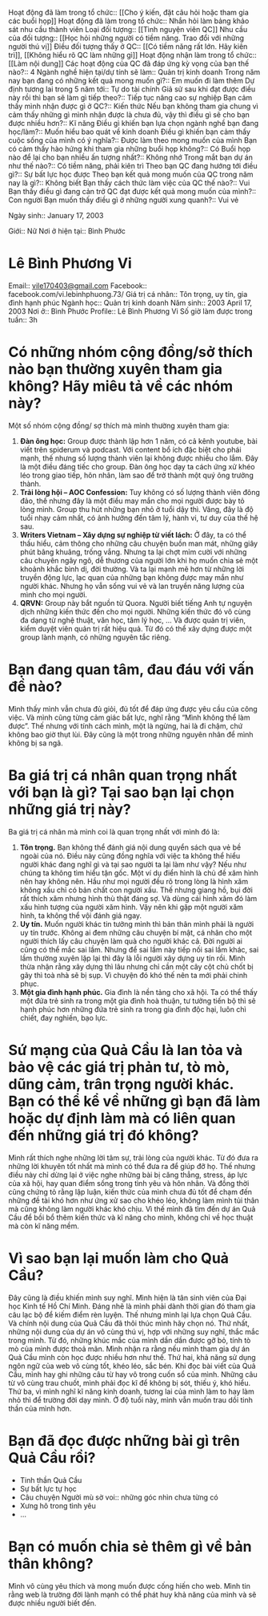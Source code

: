 Hoạt động đã làm trong tổ chức:: [[Cho ý kiến, đặt câu hỏi hoặc tham gia các buổi họp]]
Hoạt động đã làm trong tổ chức:: Nhắn hỏi làm bảng khảo sát nhu cầu thành viên
Loại đối tượng:: [[Tình nguyện viên QC]]
Nhu cầu của đối tượng:: [[Học hỏi những người có tiềm năng. Trao đổi với những người thú vị]]
Điều đối tượng thấy ở QC:: [[Có tiềm năng rất lớn. Hãy kiên trì]], [[Không hiểu rõ QC làm những gì]]
Hoạt động nhận làm trong tổ chức:: [[Làm nội dung]]
Các hoạt động của QC đã đáp ứng kỳ vọng của bạn thế nào?:: 4
Ngành nghề hiện tại/dự tính sẽ làm:: Quản trị kinh doanh
Trong năm nay bạn đang có những kết quả mong muốn gì?:: Em muốn đi làm thêm
Dự định tương lai trong 5 năm tới:: Tự do tài chính
Giả sử sau khi đạt được điều này rồi thì bạn sẽ làm gì tiếp theo?:: Tiếp tục nâng cao sự nghiệp
Bạn cảm thấy mình nhận được gì ở QC?:: Kiến thức
Nếu bạn không tham gia chung vì cảm thấy những gì mình nhận được là chưa đủ, vậy thì điều gì sẽ cho bạn được nhiều hơn?:: Kĩ năng 
Điều gì khiến bạn lựa chọn ngành nghề bạn đang học/làm?:: Muốn hiểu bao quát về kinh doanh
Điều gì khiến bạn cảm thấy cuộc sống của mình có ý nghĩa?:: Được làm theo mong muốn của mình
Bạn có cảm thấy hào hứng khi tham gia những buổi họp không?:: Có
Buổi họp nào để lại cho bạn nhiều ấn tượng nhất?:: Không nhớ
Trong mắt bạn dự án như thế nào?:: Có tiềm năng, phải kiên trì
Theo bạn QC đang hướng tới điều gì?:: Sự bất lực học được
Theo bạn kết quả mong muốn của QC trong năm nay là gì?:: Không biết
Bạn thấy cách thức làm việc của QC thế nào?:: Vui
Bạn thấy điều gì đang cản trở QC đạt được kết quả mong muốn của mình?:: Con người
Bạn muốn thấy điều gì ở những người xung quanh?:: Vui vẻ	

Ngày sinh:: January 17, 2003

Giới:: Nữ
Nơi ở hiện tại:: Bình Phước



# Lê Bình Phương Vi

Email:: vile170403@gmail.com
Facebook:: facebook.com/vi.lebinhphuong.73/
Giá trị cá nhân:: Tôn trọng, uy tín, gia đình hạnh phúc
Ngành học:: Quản trị kinh doanh
Năm sinh:: 2003
April 17, 2003
Nơi ở:: Bình Phước
Profile:: Lê Bình Phương Vi
Số giờ làm được trong tuần:: 3h


# Có những nhóm cộng đồng/sở thích nào bạn thường xuyên tham gia không? Hãy miêu tả về các nhóm này?

Một số nhóm cộng đồng/ sợ thích mà mình thường xuyên tham gia:

1. **Đàn ông học:** Group được thành lập hơn 1 năm, có cả kênh youtube, bài viết trên spiderum và podcast. Với content bổ ích đặc biệt cho phái mạnh, thế nhưng số lượng thành viên lại không được nhiều cho lắm. Đây là một điều đáng tiếc cho group. Đàn ông học dạy ta cách ứng xử khéo léo trong giao tiếp, hôn nhân, làm sao để trở thành một quý ông trưởng thành.
2. **Trải lòng hội – AOC Confession:** Tuy không có số lượng thành viên đông đảo, thế nhưng đây là một điều may mắn cho mọi người được bày tỏ lòng mình. Group thu hút những bạn nhỏ ở tuổi dậy thì. Vâng, đây là độ tuổi nhạy cảm nhất, có ảnh hưởng đến tâm lý, hành vi, tư duy của thế hệ sau.
3. **Writers Vietnam – Xây dựng sự nghiệp từ viết lách:** Ở đây, ta có thể thấu hiểu, cảm thông cho những câu chuyện buồn man mát, những giây phút bâng khuâng, trống vắng. Nhưng ta lại chợt mỉm cười với những câu chuyên ngây ngô, dễ thương của người lớn khi họ muốn chia sẻ một khoảnh khắc bình dị, đời thường. Và ta lại mạnh mẽ hơn từ những lời truyền động lực, lạc quan của những bạn không được may mắn như người khác. Nhưng họ vẫn sống vui vẻ và lan truyền năng lượng của mình cho mọi người.
4. **QRVN:** Group này bắt nguồn từ Quora. Người biết tiếng Anh tự nguyện dịch những kiến thức đến cho mọi người. Những kiến thức đó vô cùng đa dạng từ nghệ thuật, văn học, tâm lý học, … Và được quản trị viên, kiểm duyệt viên quản trị rất hiệu quả. Từ đó có thể xây dựng được một group lành mạnh, có những nguyên tắc riêng.

# Bạn đang quan tâm, đau đáu với vấn đề nào?

Mình thấy mình vẫn chưa đủ giỏi, đủ tốt để đáp ứng được yêu cầu của công việc. Và mình cũng từng cảm giác bất lực, nghĩ rằng “Mình không thể làm được”. Thế nhưng với tính cách mình, một là ngừng, hai là đi chậm, chứ không bao giờ thụt lùi. Đây cũng là một trong những nguyên nhân để mình không bị sa ngã.

# Ba giá trị cá nhân quan trọng nhất với bạn là gì? Tại sao bạn lại chọn những giá trị này?

Ba giá trị cá nhân mà mình coi là quan trọng nhất với mình đó là:

1. **Tôn trọng.** Bạn không thể đánh giá nội dung quyển sách qua vẻ bề ngoài của nó. Điều này cũng đồng nghĩa với việc ta không thể hiểu người khác đang nghĩ gì và tại sao người ta lại làm như vậy? Nếu như chúng ta không tìm hiểu tận gốc. Một ví dụ điển hình là chủ đề xăm hình nên hay không nên. Hầu như mọi người đều rõ trong lòng là hình xăm không xấu chỉ có bản chất con người xấu. Thế nhưng giang hồ, bụi đời rất thích xăm nhưng hình thù thật đáng sợ. Và dùng cái hình xăm đó làm xấu hình tượng của người xăm hình. Vậy nên khi gặp một người xăm hình, ta không thể vội đánh giá ngay.
2. **Uy tín.** Muốn người khác tin tưởng mình thì bản thân mình phải là người uy tín trước. Không ai đem những câu chuyện bí mật, cá nhân cho một người thích lấy câu chuyện làm quà cho người khác cả. Đời người ai cũng có thể mắc sai lầm. Nhưng để sai lầm này tiếp nối sai lầm khác, sai lầm thường xuyên lặp lại thì đây là lỗi người xây dựng uy tín rồi. Mình thừa nhận rằng xây dựng thì lâu nhưng chỉ cần một cây cột chủ chốt bị gãy thì toà nhà sẽ bị sụp. Vì chuyện đó khó thế nên ta mới phải chinh phục.
3. **Một gia đình hạnh phúc.** Gia đình là nền tảng cho xã hội. Ta có thể thấy một đứa trẻ sinh ra trong một gia đình hoà thuận, tư tưởng tiến bộ thì sẽ hạnh phúc hơn những đứa trẻ sinh ra trong gia đình độc hại, luôn chì chiết, đay nghiến, bạo lực.

# Sứ mạng của Quả Cầu là lan tỏa và bảo vệ các giá trị phản tư, tò mò, dũng cảm, trân trọng người khác. Bạn có thể kể về những gì bạn đã làm hoặc dự định làm mà có liên quan đến những giá trị đó không?

Mình rất thích nghe những lời tâm sự, trải lòng của người khác. Từ đó đưa ra những lời khuyên tốt nhất mà mình có thể đưa ra để giúp đỡ họ. Thế nhưng điều này chỉ dừng lại ở việc nghe những bài bị căng thẳng, stress, áp lực của xã hội, hay quan điểm sống trong tình yêu và hôn nhân. Và đồng thời cũng chứng tỏ rằng lập luận, kiến thức của mình chưa đủ tốt để chạm đến những đề tài khó hơn như ứng xử sao cho khéo léo, không làm mình tủi thân mà cũng không làm người khác khó chịu. Vì thế mình đã tìm đến dự án Quả Cầu để bồi bổ thêm kiến thức và kĩ năng cho mình, không chỉ về học thuật mà còn kĩ năng mềm.

# Vì sao bạn lại muốn làm cho Quả Cầu?

Đây cũng là điều khiến mình suy nghĩ. Mình hiện là tân sinh viên của Đại học Kinh tế Hồ Chí Minh. Đáng nhẽ là mình phải dành thời gian đó tham gia câu lạc bộ để kiếm điểm rèn luyện. Thế nhưng mình lại lựa chọn Quả Cầu.  Và chính nội dung của Quả Cầu đã thôi thúc mình hãy chọn nó. Thứ nhất, những nội dung của dự án vô cùng thú vị, hợp với những suy nghĩ, thắc mắc trong mình. Từ đó, những khúc mắc của mình dần dần được gỡ bỏ, tính tò mò của mình được thoả mãn. Mình nhận ra rằng nếu mình tham gia dự án Quả Cầu mình còn học được nhiều hơn như thế. Thứ hai, khả năng sử dụng ngôn ngữ của web vô cùng tốt, khéo léo, sắc bén. Khi đọc bài viết của Quả Cầu, mình hay ghi những câu từ hay vô trong cuốn sổ của mình. Những câu từ vô cùng trau chuốt, mình phải đọc kĩ để không bị sót, thiếu ý, khó hiểu. Thứ ba, vì mình nghĩ kĩ năng kinh doanh, tương lai của mình làm to hay làm nhỏ thì để trường đời dạy mình. Ở độ tuổi này, mình vẫn muốn trau dồi tinh thần của mình hơn.

# Bạn đã đọc được những bài gì trên Quả Cầu rồi?

- Tinh thần Quả Cầu
- Sự bất lực tự học
- Câu chuyện Người mù sờ voi:: những góc nhìn chưa từng có
- Xưng hô trong tình yêu
- …

# Bạn có muốn chia sẻ thêm gì về bản thân không?

Mình vô cùng yêu thích và mong muốn được cống hiến cho web. Mình tin rằng web là trường đời lành mạnh có thể phát huy khả năng của mình và sẽ được nhiều người biết đến.

